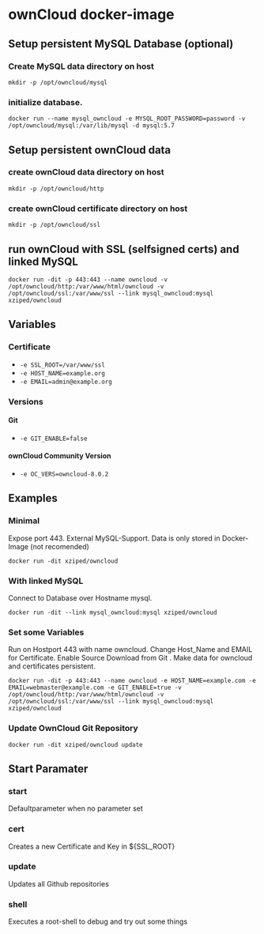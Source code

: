 # ownCloud docker-image

## Setup persistent MySQL Database (optional)
### Create MySQL data directory on host
```
mkdir -p /opt/owncloud/mysql
```

### initialize database.
```
docker run --name mysql_owncloud -e MYSQL_ROOT_PASSWORD=password -v /opt/owncloud/mysql:/var/lib/mysql -d mysql:5.7
```

## Setup persistent ownCloud data 
### create ownCloud data directory on host
```
mkdir -p /opt/owncloud/http
```

### create ownCloud certificate directory on host
```
mkdir -p /opt/owncloud/ssl
```

## run ownCloud with SSL (selfsigned certs) and linked MySQL 
```
docker run -dit -p 443:443 --name owncloud -v /opt/owncloud/http:/var/www/html/owncloud -v /opt/owncloud/ssl:/var/www/ssl --link mysql_owncloud:mysql xziped/owncloud
```

## Variables
### Certificate
* `-e SSL_ROOT=/var/www/ssl`
* `-e HOST_NAME=example.org`
* `-e EMAIL=admin@example.org`

### Versions
#### Git
* `-e GIT_ENABLE=false`

#### ownCloud Community Version
* `-e OC_VERS=owncloud-8.0.2`

## Examples
### Minimal
Expose port 443. External MySQL-Support. Data is only stored in Docker-Image (not recomended)
```
docker run -dit xziped/owncloud
```
### With linked MySQL
Connect to Database over Hostname mysql.
```
docker run -dit --link mysql_owncloud:mysql xziped/owncloud
```
### Set some Variables
Run on Hostport 443 with name owncloud. Change Host_Name and EMAIL for Certificate. Enable Source Download from Git . Make data for owncloud and certificates persistent.
```
docker run -dit -p 443:443 --name owncloud -e HOST_NAME=example.com -e EMAIL=webmaster@example.com -e GIT_ENABLE=true -v /opt/owncloud/http:/var/www/html/owncloud -v /opt/owncloud/ssl:/var/www/ssl --link mysql_owncloud:mysql xziped/owncloud
```
### Update OwnCloud Git Repository
```
docker run -dit xziped/owncloud update
```

## Start Paramater
### start
Defaultparameter when no parameter set
### cert
Creates a new Certificate and Key in ${SSL_ROOT}
### update
Updates all Github repositories
### shell
Executes a root-shell to debug and try out some things
